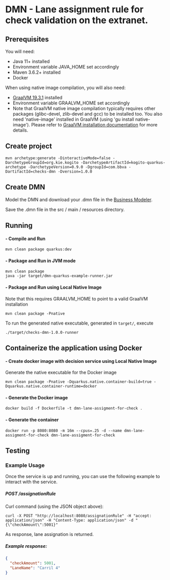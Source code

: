 # DMN - Lane assignment rule for check validation on the extranet.

## Prerequisites

You will need:
  - Java 11+ installed
  - Environment variable JAVA_HOME set accordingly
  - Maven 3.6.2+ installed
  - Docker

When using native image compilation, you will also need:
  - [GraalVM 19.3.1](https://github.com/oracle/graal/releases/tag/vm-19.3.1) installed
  - Environment variable GRAALVM_HOME set accordingly
  - Note that GraalVM native image compilation typically requires other packages (glibc-devel, zlib-devel and gcc) to be installed too.  You also need 'native-image' installed in GraalVM (using 'gu install native-image'). Please refer to [GraalVM installation documentation](https://www.graalvm.org/docs/reference-manual/aot-compilation/#prerequisites) for more details.

## Create project

```
mvn archetype:generate -DinteractiveMode=false -DarchetypeGroupId=org.kie.kogito -DarchetypeArtifactId=kogito-quarkus-archetype -DarchetypeVersion=0.9.0 -DgroupId=com.bbva -DartifactId=checks-dmn -Dversion=1.0.0
```

## Create DMN

Model the DMN and download your .dmn file in the [Business Modeler](https://kiegroup.github.io/kogito-online/#/).

Save the .dmn file in the src / main / resources directory.

## Running

#### - Compile and Run

```
mvn clean package quarkus:dev
```

#### - Package and Run in JVM mode

```
mvn clean package
java -jar target/dmn-quarkus-example-runner.jar
```

#### - Package and Run using Local Native Image

Note that this requires GRAALVM_HOME to point to a valid GraalVM installation

```
mvn clean package -Pnative
```

To run the generated native executable, generated in `target/`, execute

```
./target/checks-dmn-1.0.0-runner
```

## Containerize the application using Docker

#### - Create docker image with decision service using Local Native Image

Generate the native executable for the Docker image
```
mvn clean package -Pnative -Dquarkus.native.container-build=true -Dquarkus.native.container-runtime=docker
```

#### - Generate the Docker image

```
docker build -f Dockerfile -t dmn-lane-assigment-for-check .
```
#### - Generate the container 

```
docker run -p 8080:8080 -m 16m --cpus=.25 -d --name dmn-lane-assigment-for-check dmn-lane-assigment-for-check
```

## Testing

### Example Usage

Once the service is up and running, you can use the following example to interact with the service.

##### POST /assignationRule

Curl command (using the JSON object above):

```
curl -X POST "http://localhost:8080/assignationRule" -H "accept: application/json" -H "Content-Type: application/json" -d "{\"checkAmount\":5001}"
```

As response, lane assignation is returned.

##### Example response:

```json
{
  "checkAmount": 5001,
  "LaneName": "Carril 4"
}
```